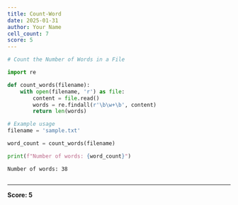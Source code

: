 ```yaml
---
title: Count-Word
date: 2025-01-31
author: Your Name
cell_count: 7
score: 5
---
```


```python
# Count the Number of Words in a File
```


```python
import re
```


```python
def count_words(filename):
    with open(filename, 'r') as file:
        content = file.read()
        words = re.findall(r'\b\w+\b', content)
        return len(words)
```


```python
# Example usage
filename = 'sample.txt'

```


```python
word_count = count_words(filename)

```


```python
print(f"Number of words: {word_count}")

```

    Number of words: 38



```python

```


---
**Score: 5**
